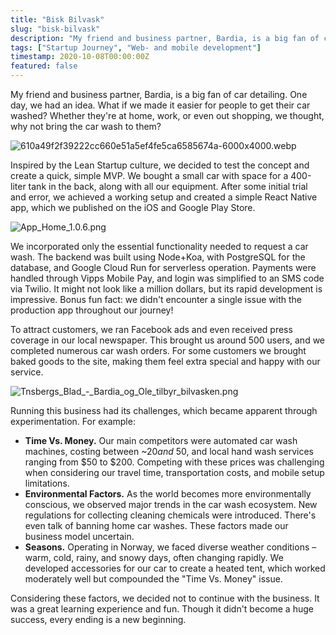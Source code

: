 ```yaml
---
title: "Bisk Bilvask"
slug: "bisk-bilvask"
description: "My friend and business partner, Bardia, is a big fan of car detailing. One day, we had an idea. What if we made it easier for people to get their car washed? Whether they're at home, work, or even out shopping, we thought, why not bring the car wash to them?"
tags: ["Startup Journey", "Web- and mobile development"]
timestamp: 2020-10-08T00:00:00Z
featured: false
---
```


My friend and business partner, Bardia, is a big fan of car detailing. One day, we had an idea. What if we made it easier for people to get their car washed? Whether they're at home, work, or even out shopping, we thought, why not bring the car wash to them?

![610a49f2f39222cc660e51a5ef4fe5ca6585674a-6000x4000.webp](/projects/bisk-bilvask/610a49f2f39222cc660e51a5ef4fe5ca6585674a-6000x4000.webp)

Inspired by the Lean Startup culture, we decided to test the concept and create a quick, simple MVP. We bought a small car with space for a 400-liter tank in the back, along with all our equipment. After some initial trial and error, we achieved a working setup and created a simple React Native app, which we published on the iOS and Google Play Store.

![App_Home_1.0.6.png](/projects/bisk-bilvask/App_Home_1.0.6.png)

We incorporated only the essential functionality needed to request a car wash. The backend was built using Node+Koa, with PostgreSQL for the database, and Google Cloud Run for serverless operation. Payments were handled through Vipps Mobile Pay, and login was simplified to an SMS code via Twilio. It might not look like a million dollars, but its rapid development is impressive. Bonus fun fact: we didn't encounter a single issue with the production app throughout our journey!

To attract customers, we ran Facebook ads and even received press coverage in our local newspaper. This brought us around 500 users, and we completed numerous car wash orders. For some customers we brought baked goods to the site, making them feel extra special and happy with our service.

![Tnsbergs_Blad_-_Bardia_og_Ole_tilbyr_bilvasken.png](/projects/bisk-bilvask/Tnsbergs_Blad_-_Bardia_og_Ole_tilbyr_bilvasken.png)

Running this business had its challenges, which became apparent through experimentation. For example:

- **Time Vs. Money.** Our main competitors were automated car wash machines, costing between ~$20 and ~$50, and local hand wash services ranging from $50 to $200. Competing with these prices was challenging when considering our travel time, transportation costs, and mobile setup limitations.
- **Environmental Factors.** As the world becomes more environmentally conscious, we observed major trends in the car wash ecosystem. New regulations for collecting cleaning chemicals were introduced. There's even talk of banning home car washes. These factors made our business model uncertain.
- **Seasons.** Operating in Norway, we faced diverse weather conditions – warm, cold, rainy, and snowy days, often changing rapidly. We developed accessories for our car to create a heated tent, which worked moderately well but compounded the "Time Vs. Money" issue.

Considering these factors, we decided not to continue with the business. It was a great learning experience and fun. Though it didn't become a huge success, every ending is a new beginning.
